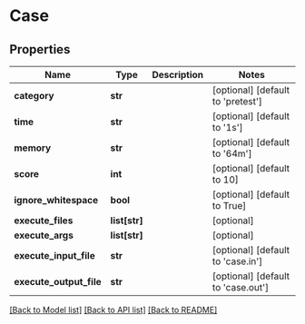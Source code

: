 # Case

## Properties
Name | Type | Description | Notes
------------ | ------------- | ------------- | -------------
**category** | **str** |  | [optional] [default to 'pretest']
**time** | **str** |  | [optional] [default to '1s']
**memory** | **str** |  | [optional] [default to '64m']
**score** | **int** |  | [optional] [default to 10]
**ignore_whitespace** | **bool** |  | [optional] [default to True]
**execute_files** | **list[str]** |  | [optional] 
**execute_args** | **list[str]** |  | [optional] 
**execute_input_file** | **str** |  | [optional] [default to 'case.in']
**execute_output_file** | **str** |  | [optional] [default to 'case.out']

[[Back to Model list]](../README.md#documentation-for-models) [[Back to API list]](../README.md#documentation-for-api-endpoints) [[Back to README]](../README.md)

